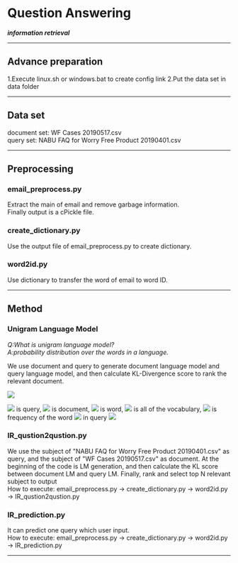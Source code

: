 
# Question Answering
<i><b>information retrieval</b></i>

---

## Advance preparation
1.Execute linux.sh or windows.bat to create config link
2.Put the data set in data folder

---

## Data set
document set: WF Cases 20190517.csv<br>
query set:    NABU FAQ for Worry Free Product 20190401.csv

---

## Preprocessing
### email_preprocess.py
Extract the main of email and remove garbage information.<br>
Finally output is a cPickle file.
### create_dictionary.py
Use the output file of email_preprocess.py to create dictionary.
### word2id.py
Use dictionary to transfer the word of email to word ID.

---

## Method
### Unigram Language Model
<i>Q:What is unigram language model?<br>
A:probability distribution over the words in a language.<br></i>

We use document and query to generate document language model and query language model, and then calculate KL-Divergence score to rank the relevant document.

<img src="http://latex.codecogs.com/gif.latex?\\ {KL(Q||D)}=\sum_{w\in{V}}\frac{f_{w,Q}}{|Q|}\log{P(w|D)}" />

<img src="http://latex.codecogs.com/gif.latex?\\ Q" /> is query, <img src="http://latex.codecogs.com/gif.latex?\\ D" /> is document, <img src="http://latex.codecogs.com/gif.latex?\\ w" /> is word, <img src="http://latex.codecogs.com/gif.latex?\\ V" /> is all of the vocabulary, <img src="http://latex.codecogs.com/gif.latex?\\ f_{w,Q}" /> is frequency of the word <img src="http://latex.codecogs.com/gif.latex?\\ w" /> in query <img src="http://latex.codecogs.com/gif.latex?\\ Q" />


### IR_qustion2qustion.py
We use the subject of "NABU FAQ for Worry Free Product 20190401.csv" as query, and the subject of "WF Cases 20190517.csv" as document. At the beginning of the code is LM generation, and then calculate the KL score between document LM and query LM. Finally, rank and select top N relevant subject to output<br> 
How to execute: email_preprocess.py -> create_dictionary.py -> word2id.py -> IR_qustion2qustion.py
### IR_prediction.py
It can predict one query which user input.<br> 
How to execute: email_preprocess.py -> create_dictionary.py -> word2id.py -> IR_prediction.py

---
